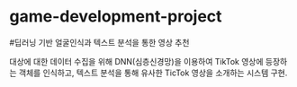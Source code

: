 # game-development-project



#딥러닝 기반 얼굴인식과 텍스트 분석을 통한 영상 추천

대상에 대한 데이터 수집을 위해 DNN(심층신경망)을 이용하여 TikTok 영상에 등장하는 객체를 인식하고,
텍스트 분석을 통해 유사한 TicTok 영상을 소개하는 시스템 구현.
